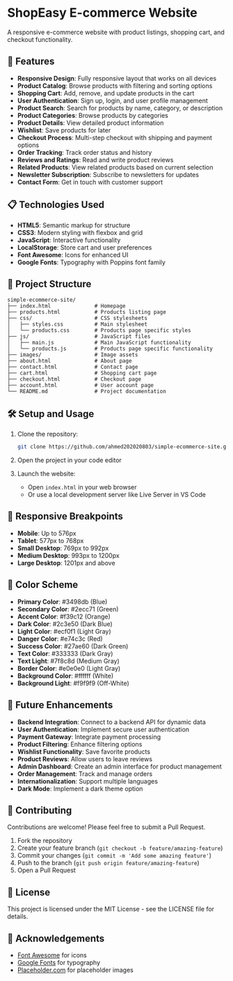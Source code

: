 # ShopEasy E-commerce Website

A responsive e-commerce website with product listings, shopping cart, and checkout functionality.

## 🚀 Features

- **Responsive Design**: Fully responsive layout that works on all devices
- **Product Catalog**: Browse products with filtering and sorting options
- **Shopping Cart**: Add, remove, and update products in the cart
- **User Authentication**: Sign up, login, and user profile management
- **Product Search**: Search for products by name, category, or description
- **Product Categories**: Browse products by categories
- **Product Details**: View detailed product information
- **Wishlist**: Save products for later
- **Checkout Process**: Multi-step checkout with shipping and payment options
- **Order Tracking**: Track order status and history
- **Reviews and Ratings**: Read and write product reviews
- **Related Products**: View related products based on current selection
- **Newsletter Subscription**: Subscribe to newsletters for updates
- **Contact Form**: Get in touch with customer support

## 📋 Technologies Used

- **HTML5**: Semantic markup for structure
- **CSS3**: Modern styling with flexbox and grid
- **JavaScript**: Interactive functionality
- **LocalStorage**: Store cart and user preferences
- **Font Awesome**: Icons for enhanced UI
- **Google Fonts**: Typography with Poppins font family

## 🔧 Project Structure

```
simple-ecommerce-site/
├── index.html              # Homepage
├── products.html           # Products listing page
├── css/                    # CSS stylesheets
│   ├── styles.css          # Main stylesheet
│   └── products.css        # Products page specific styles
├── js/                     # JavaScript files
│   ├── main.js             # Main JavaScript functionality
│   └── products.js         # Products page specific functionality
├── images/                 # Image assets
├── about.html              # About page
├── contact.html            # Contact page
├── cart.html               # Shopping cart page
├── checkout.html           # Checkout page
├── account.html            # User account page
└── README.md               # Project documentation
```

## 🛠️ Setup and Usage

1. Clone the repository:
   ```bash
   git clone https://github.com/ahmed202020803/simple-ecommerce-site.git
   ```

2. Open the project in your code editor

3. Launch the website:
   - Open `index.html` in your web browser
   - Or use a local development server like Live Server in VS Code

## 📱 Responsive Breakpoints

- **Mobile**: Up to 576px
- **Tablet**: 577px to 768px
- **Small Desktop**: 769px to 992px
- **Medium Desktop**: 993px to 1200px
- **Large Desktop**: 1201px and above

## 🎨 Color Scheme

- **Primary Color**: #3498db (Blue)
- **Secondary Color**: #2ecc71 (Green)
- **Accent Color**: #f39c12 (Orange)
- **Dark Color**: #2c3e50 (Dark Blue)
- **Light Color**: #ecf0f1 (Light Gray)
- **Danger Color**: #e74c3c (Red)
- **Success Color**: #27ae60 (Dark Green)
- **Text Color**: #333333 (Dark Gray)
- **Text Light**: #7f8c8d (Medium Gray)
- **Border Color**: #e0e0e0 (Light Gray)
- **Background Color**: #ffffff (White)
- **Background Light**: #f9f9f9 (Off-White)

## 📝 Future Enhancements

- **Backend Integration**: Connect to a backend API for dynamic data
- **User Authentication**: Implement secure user authentication
- **Payment Gateway**: Integrate payment processing
- **Product Filtering**: Enhance filtering options
- **Wishlist Functionality**: Save favorite products
- **Product Reviews**: Allow users to leave reviews
- **Admin Dashboard**: Create an admin interface for product management
- **Order Management**: Track and manage orders
- **Internationalization**: Support multiple languages
- **Dark Mode**: Implement a dark theme option

## 👥 Contributing

Contributions are welcome! Please feel free to submit a Pull Request.

1. Fork the repository
2. Create your feature branch (`git checkout -b feature/amazing-feature`)
3. Commit your changes (`git commit -m 'Add some amazing feature'`)
4. Push to the branch (`git push origin feature/amazing-feature`)
5. Open a Pull Request

## 📄 License

This project is licensed under the MIT License - see the LICENSE file for details.

## 🙏 Acknowledgements

- [Font Awesome](https://fontawesome.com/) for icons
- [Google Fonts](https://fonts.google.com/) for typography
- [Placeholder.com](https://placeholder.com/) for placeholder images